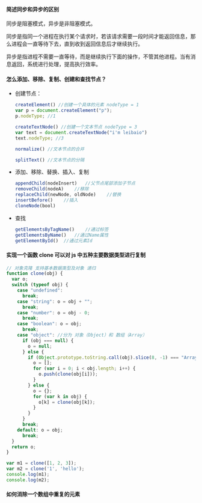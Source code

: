 #### 简述同步和异步的区别

同步是阻塞模式，异步是非阻塞模式。

同步是指同一个进程在执行某个请求时，若该请求需要一段时间才能返回信息，那么进程会一直等待下去，直到收到返回信息后才继续执行。

异步是指进程不需要一直等待，而是继续执行下面的操作，不管其他进程。当有消息返回，系统进行处理，提高执行效率。

#### 怎么添加、移除、复制、创建和查找节点？

* 创建节点：

  ```js
  createElement() //创建一个具体的元素 nodeType = 1
  var p = document.createElement("p");
  p.nodeType; //1
  
  createTextNode() //创建一个文本节点 nodeType = 3
  var text = document.createTextNode("i'm leibaio")
  text.nodeType; //3
  
  normalize() //文本节点的合并
  
  splitText() //文本节点的分隔
  ```

* 添加、移除、替换、插入、复制

  ```js
  appendChild(nodeInsert)	//父节点尾部添加子节点
  removeChild(nodeA)	//移除
  replaceChild(newNode, oldNode)	//替换
  insertBefore()	//插入
  cloneNode(bool)
  ```

* 查找

  ```js
  getElementsByTagName()	//通过标签
  getElementsByName()	//通过Name属性
  getElementById()	//通过元素Id
  ```

#### 实现一个函数 clone 可以对 js 中五种主要数据类型进行复制

```js
// 对象克隆 支持基本数据类型及对象 递归
function clone(obj) {
  var o;
  switch (typeof obj) {
    case "undefined":
      break;
    case "string": o = obj + "";
      break;
    case "number": o = obj - 0;
      break;
    case "boolean": o = obj;
      break;
    case "object": //分为 对象（Object）和 数组（Array）
      if (obj === null) {
        o = null;
      } else {
        if (Object.prototype.toString.call(obj).slice(8, -1) === "Array") {
          o = [];
          for (var i = 0; i < obj.length; i++) {
            o.push(clone(obj[i]));
          }
        } else {
          o = {};
          for (var k in obj) {
            o[k] = clone(obj[k]);
          }
        }
      }
      break;
    default: o = obj;
      break;
  }
  return o;
}

var m1 = clone([1, 2, 3]);
var m2 = clone('1', 'hello');
console.log(m1);
console.log(m2);
```

#### 如何消除一个数组中重复的元素
